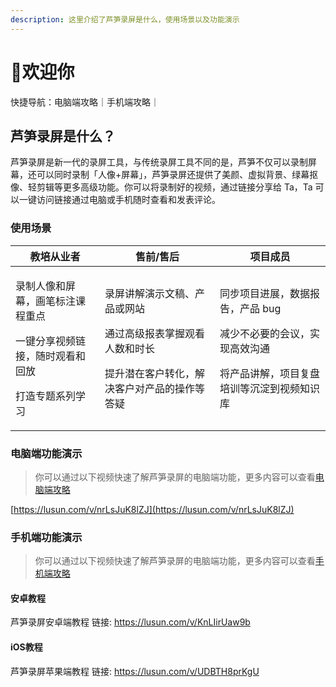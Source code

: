 ```yaml
---
description: 这里介绍了芦笋录屏是什么，使用场景以及功能演示
---
```


# 👏欢迎你

快捷导航：电脑端攻略｜手机端攻略｜

## 芦笋录屏是什么？

芦笋录屏是新一代的录屏工具，与传统录屏工具不同的是，芦笋不仅可以录制屏幕，还可以同时录制「人像+屏幕」，芦笋录屏还提供了美颜、虚拟背景、绿幕抠像、轻剪辑等更多高级功能。你可以将录制好的视频，通过链接分享给 Ta，Ta 可以一键访问链接通过电脑或手机随时查看和发表评论。

### 使用场景

| 教培从业者                                                                       | 售前/售后                                                                                  | 项目成员                                                                                      |
| --------------------------------------------------------------------------- | -------------------------------------------------------------------------------------- | ----------------------------------------------------------------------------------------- |
| <p>录制人像和屏幕，画笔标注课程重点</p><p></p><p>一键分享视频链接，随时观看和回放</p><p></p><p>打造专题系列学习</p> | <p>录屏讲解演示文稿、产品或网站</p><p></p><p>通过高级报表掌握观看人数和时长</p><p></p><p>提升潜在客户转化，解决客户对产品的操作等答疑</p> | <p>同步项目进展，数据报告，产品 bug</p><p></p><p>减少不必要的会议，实现高效沟通</p><p></p><p>将产品讲解，项目复盘培训等沉淀到视频知识库</p> |

### 电脑端功能演示

> 你可以通过以下视频快速了解芦笋录屏的电脑端功能，更多内容可以查看[电脑端攻略](basic/pc.md)

[https://lusun.com/v/nrLsJuK8lZJ](https://lusun.com/v/nrLsJuK8lZJ)

### 手机端功能演示

> 你可以通过以下视频快速了解芦笋录屏的电脑端功能，更多内容可以查看[手机端攻略](basic/phone.md)

#### 安卓教程

芦笋录屏安卓端教程 链接: https://lusun.com/v/KnLIirUaw9b

#### iOS教程

芦笋录屏苹果端教程 链接: https://lusun.com/v/UDBTH8prKgU

